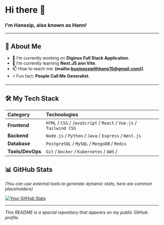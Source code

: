 # Hi there 👋

### I'm Hanssip, also known as Hann!

---

## 🧐 About Me

- 🔭 I’m currently working on **Diginex Full Stack Application**.
- 🌱 I’m currently learning **Next.JS ann Vite**.
- 📫 How to reach me: **(mailto:businesswithhans15@gmail.com)]**.
- ⚡ Fun fact: **People Call Me Generalist**.

---

## 🛠️ My Tech Stack

| Category | Technologies |
| :--- | :--- |
| **Frontend** | `HTML` / `CSS` / `JavaScript` / `React` / `Vue.js` / `Tailwind CSS` |
| **Backend** | `Node.js` / `Python` / `Java` / `Express` / `Nest.js` |
| **Database** | `PostgreSQL` / `MySQL` / `MongoDB` / `Redis` |
| **Tools/DevOps** | `Git` / `Docker` / `Kubernetes` / `AWS` / |

## 📊 GitHub Stats

*(You can use external tools to generate dynamic stats, here are common placeholders)*

[![Your GitHub Stats](https://github-readme-stats.vercel.app/api?username=hanssip15&show_icons=true&theme=radical)](https://github.com/anuraghazra/github-readme-stats)


---

*This README is a special repository that appears on my public GitHub profile.*
